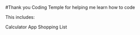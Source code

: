 #Thank you Coding Temple for helping me learn how to code

This includes:

Calculator App
Shopping List